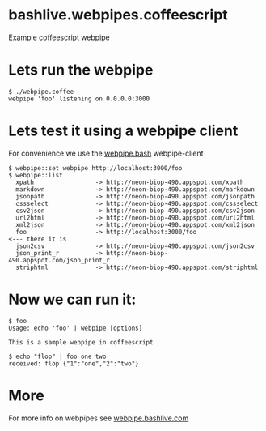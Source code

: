bashlive.webpipes.coffeescript
==============================

Example coffeescript webpipe 

# Lets run the webpipe 

    $ ./webpipe.coffee 
    webpipe 'foo' listening on 0.0.0.0:3000

# Lets test it using a webpipe client 

For convenience we use the [webpipe.bash](http://webpipe.bashlive.com) webpipe-client

    $ webpipe::set webpipe http://localhost:3000/foo
    $ webpipe::list
      xpath                 -> http://neon-biop-490.appspot.com/xpath
      markdown              -> http://neon-biop-490.appspot.com/markdown
      jsonpath              -> http://neon-biop-490.appspot.com/jsonpath
      cssselect             -> http://neon-biop-490.appspot.com/cssselect
      csv2json              -> http://neon-biop-490.appspot.com/csv2json
      url2html              -> http://neon-biop-490.appspot.com/url2html
      xml2json              -> http://neon-biop-490.appspot.com/xml2json
      foo                   -> http://localhost:3000/foo                       <--- there it is
      json2csv              -> http://neon-biop-490.appspot.com/json2csv
      json_print_r          -> http://neon-biop-490.appspot.com/json_print_r
      striphtml             -> http://neon-biop-490.appspot.com/striphtml

# Now we can run it:

    $ foo
    Usage: echo 'foo' | webpipe [options] 
     
    This is a sample webpipe in coffeescript

    $ echo "flop" | foo one two
    received: flop {"1":"one","2":"two"}

# More 

For more info on webpipes see [webpipe.bashlive.com](http://webpipe.bashlive.com)
